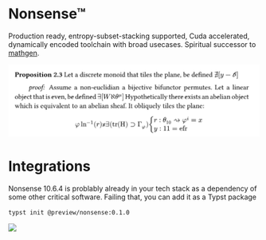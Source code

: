 # Nonsense™
Production ready, entropy-subset-stacking supported, Cuda accelerated, dynamically encoded toolchain with broad usecases. Spiritual successor to [mathgen](https://thatsmathematics.com/mathgen/). 

![](thumbnail.png)

# Integrations
Nonsense 10.6.4 is problably already in your tech stack as a dependency of some other critical software. Failing that, you can add it as a Typst package 

```sh
typst init @preview/nonsense:0.1.0
```

![](generation.gif)

